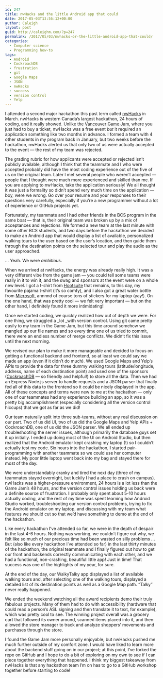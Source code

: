 ```yaml
---
id: 247
title: nwHacks and the little Android app that could
date: 2017-05-03T13:56:12+00:00
author: Caleigh
layout: post
guid: http://caleighm.com/?p=247
permalink: /2017/05/03/nwhacks-or-the-little-android-app-that-could/
categories:
  - Computer science
  - Programming how-to
tags:
  - Android
  - CockroachDB
  - frustration
  - git
  - Google Maps
  - JSON
  - nwHacks
  - success
  - version control
  - Yelp
---
```

I attended a second major hackathon this past term called [nwHacks](https://www.nwhacks.io/) in March. nwHacks is western Canada&#8217;s largest hackathon, 24 hours of coding, and it really showed. Unlike the [Vancouver Game Jam](https://www.ggjvancouver.com/), where you just had to buy a ticket, nwHacks was a free event _but_ it required an application something like two months in advance. I formed a team with 4 other students in my program back in January, but two weeks before the hackathon, nwHacks alerted us that only two of us were actually accepted to the event &#8212; the rest of my team was rejected.

The grading rubric for how applicants were accepted or rejected isn&#8217;t publicly available, although I think that the teammate and I who were accepted probably did have the most coding experience out of the five of us on the original team. Later I met several people who weren&#8217;t accepted &#8212; people that I thought were much more experienced and skilled than me. If you are applying to nwHacks, take the application seriously! We all thought it was just a formality so didn&#8217;t spend very much time on the application &#8212; boy, were we wrong. Go over your resume and your responses to their questions very carefully, especially if you&#8217;re a new programmer without a lot of experience or GitHub projects yet.

Fortunately, my teammate and I had other friends in the BCS program in the same boat &#8212; that is, their original team was broken up by a mix of acceptances and rejections. We formed a new team at the last minute with some other BCS students, and two days before the hackathon we decided to make an Android app that would display a list of available, personalized walking tours to the user based on the user&#8217;s location, and then guide them through the destination points on the selected tour and play the audio as the user approached.

&#8230; Yeah. We were _ambitious_.

When we arrived at nwHacks, the energy was already really high. It was a very different vibe from the game jam &#8212; you could tell some teams were really in it to win it, and the swag and sponsors at the event were on a whole new level. I got a t-shirt from [Hootsuite](http://www.hootsuite.com) that remains, to this day, my favourite pajama t-shirt (it&#8217;s so comfy), and I also got a great water bottle from [Microsoft](http://www.microsoft.com), annnnd of course tons of stickers for my laptop (yay!). On the one hand, that was pretty cool &#8212; we felt very important &#8212; but on the other hand, I definitely found it more intimidating!

Once we started coding, we quickly realized how out of depth we were. For one thing, we struggled a _lot _with version control. Using git came pretty easily to my team in the Game Jam, but this time around somehow we mangled up our file names and so every time one of us tried to commit, there were an endless number of merge conflicts. We didn&#8217;t fix this issue until the next morning.

We revised our plan to make it more manageable and decided to focus on getting a functional backend and frontend, so at least we could say we made an app (even if it didn&#8217;t do much). We used Google Maps and Yelp&#8217;s APIs to provide the data for three dummy walking tours (latitude/longitude, address, name of each destination point) and used one of the sponsors ([CockroachDB](https://www.cockroachlabs.com/) &#8212; so friendly and helpful!) to store all the data. Then we had an Express Node.js server to handle requests and a JSON parser that finally fed all of this data to the frontend so it could be nicely displayed in the app. All of these concepts and terms were new to me at the hackathon &#8212; only one of our teammates had any experience building an app, so it was a pretty big accomplishment (especially considering all the version control hiccups) that we got as far as we did!

Our team naturally split into three sub-teams, without any real discussion on our part. Two of us did UI, two of us did the Google Maps and Yelp APIs + CockroachDB, one of us did the JSON parser. We all ended up troubleshooting the server issues, although primarily the database guys set it up initially. I ended up doing most of the UI on Android Studio, but then realized that the Android emulator kept crashing my laptop (!) so I couldn&#8217;t actually test my code. Six hours into the hackathon, I started pair-programming with another teammate so we could use her computer instead. My poor little laptop went back into my bag and stayed there for most of the day.

We were understandably cranky and tired the next day (three of my teammates stayed overnight, but luckily I had a place to crash on campus). nwHacks was a higher-pressure environment, 24 hours is a lot less than the Game Jam&#8217;s 48 hours, and the version control issues holding us back were a definite source of frustration. I probably only spent about 5-10 hours actually coding, and the rest of my time was spent learning how Android Studio worked, troubleshooting our version control problems, trying to fix the Android emulator on my laptop, and discussing with my team what features we should cut so that we&#8217;d have something to demo at the end of the hackathon.

Like every hackathon I&#8217;ve attended so far, we were in the depth of despair in the last 4-6 hours. Nothing was working, we couldn&#8217;t figure out why, we felt like so much of our precious time had been wasted on silly problems &#8230; But (also like every hackathon I&#8217;ve attended so far) in the last thirty minutes of the hackathon, the original teammate and I finally figured out how to get our front and backends correctly communicating with each other, and we had a functional, non-crashing, beautiful little app! Just in time! That success was one of the highlights of my year, for sure.

At the end of the day, our WalkyTalky app displayed a list of available walking tours and, after selecting one of the walking tours, displayed a detailed list of its destination points as well as a Google Map path. &#8220;Talky&#8221; never really happened.

We ended the weekend watching all the award recipients demo their truly fabulous projects. Many of them had to do with accessibility (hardware that could read a person&#8217;s ASL signing and then translate it to text, for example), which was pretty cool to see. The winning project overall was a grocery cart that followed its owner around, scanned items placed into it, and then allowed the store manager to track and analyze shoppers&#8217; movements and purchases through the store.

I found the Game Jam more personally enjoyable, but nwHacks pushed me much further outside of my comfort zone. I would have liked to learn more about the backend stuff going on in our project; at this point, I&#8217;ve forked the repo on GitHub and I hope to do a bit of exploring on my own to see if I can piece together everything that happened. I think my biggest takeaway from nwHacks is that any hackathon team I&#8217;m on has to go to a GitHub workshop together before starting to code!
